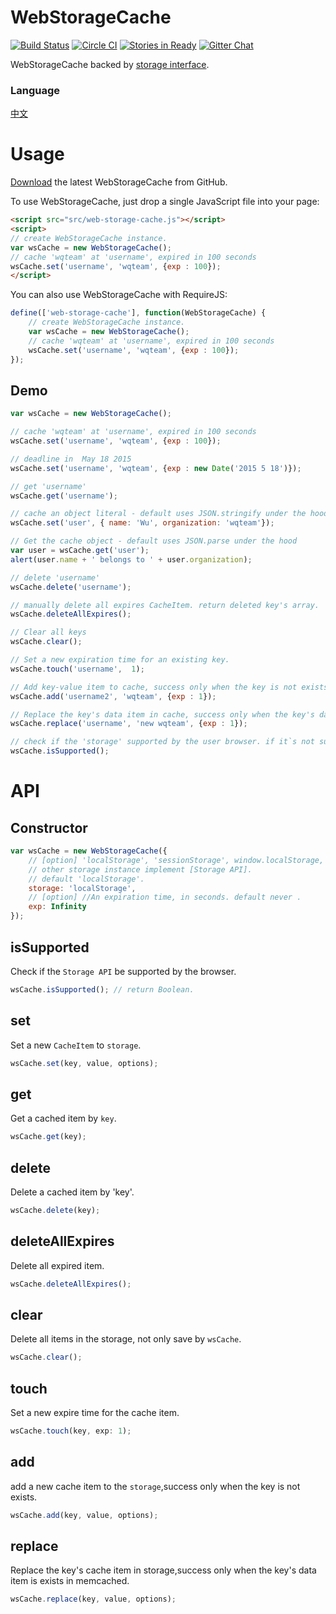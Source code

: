 # WebStorageCache  
[![Build Status](https://travis-ci.org/WQTeam/web-storage-cache.svg?branch=master)](https://travis-ci.org/WQTeam/web-storage-cache)
[![Circle CI](https://circleci.com/gh/WQTeam/web-storage-cache.svg?style=svg)](https://circleci.com/gh/WQTeam/web-storage-cache)
[![Stories in Ready](https://badge.waffle.io/WQTeam/web-storage-cache.svg?label=ready&title=Ready)](http://waffle.io/WQTeam/web-storage-cache)
<a href='https://gitter.im/WQTeam/web-storage-cache'>
<img src='https://badges.gitter.im/Join%20Chat.svg' alt='Gitter Chat' />
</a>

WebStorageCache backed by [storage interface](http://www.w3.org/TR/webstorage/#storage).  

### Language
[中文](https://github.com/WQTeam/web-storage-cache/blob/master/README_zh_CN.md)

# Usage

[Download](https://github.com/WQTeam/web-storage-cache/releases) the latest WebStorageCache from GitHub.

To use WebStorageCache, just drop a single JavaScript file into your page:
```html
<script src="src/web-storage-cache.js"></script>
<script>
// create WebStorageCache instance.
var wsCache = new WebStorageCache();
// cache 'wqteam' at 'username', expired in 100 seconds
wsCache.set('username', 'wqteam', {exp : 100});
</script>
```
You can also use WebStorageCache with RequireJS:
```javascript
define(['web-storage-cache'], function(WebStorageCache) {
    // create WebStorageCache instance.
    var wsCache = new WebStorageCache();
    // cache 'wqteam' at 'username', expired in 100 seconds
    wsCache.set('username', 'wqteam', {exp : 100});
});
```

## Demo
```javascript
var wsCache = new WebStorageCache();

// cache 'wqteam' at 'username', expired in 100 seconds
wsCache.set('username', 'wqteam', {exp : 100});

// deadline in  May 18 2015
wsCache.set('username', 'wqteam', {exp : new Date('2015 5 18')});

// get 'username'
wsCache.get('username');

// cache an object literal - default uses JSON.stringify under the hood
wsCache.set('user', { name: 'Wu', organization: 'wqteam'});

// Get the cache object - default uses JSON.parse under the hood
var user = wsCache.get('user');
alert(user.name + ' belongs to ' + user.organization);

// delete 'username'
wsCache.delete('username');

// manually delete all expires CacheItem. return deleted key's array.
wsCache.deleteAllExpires();

// Clear all keys
wsCache.clear();

// Set a new expiration time for an existing key.
wsCache.touch('username',  1);

// Add key-value item to cache, success only when the key is not exists in cache
wsCache.add('username2', 'wqteam', {exp : 1});

// Replace the key's data item in cache, success only when the key's data item is exists in cache.
wsCache.replace('username', 'new wqteam', {exp : 1});

// check if the 'storage' supported by the user browser. if it`s not supported by the user browser all the  WebStorageCache API methods will do noting.
wsCache.isSupported();

```
# API

## Constructor
```javascript
var wsCache = new WebStorageCache({
    // [option] 'localStorage', 'sessionStorage', window.localStorage, window.sessionStorage or
    // other storage instance implement [Storage API].
    // default 'localStorage'.
    storage: 'localStorage',
    // [option] //An expiration time, in seconds. default never .
    exp: Infinity
});
```

## isSupported
Check if the `Storage API` be supported by the browser.
```javascript
wsCache.isSupported(); // return Boolean.
```

## set
Set a new `CacheItem` to `storage`.
```javascript
wsCache.set(key, value, options);
```

## get
Get a cached item by `key`.
```javascript
wsCache.get(key);
```

## delete
Delete a cached item by 'key'.
```javascript
wsCache.delete(key);
```
## deleteAllExpires
Delete all expired item.
```javascript
wsCache.deleteAllExpires();
```
## clear
Delete all items in the storage, not only save by `wsCache`.
```javascript
wsCache.clear();
```
## touch
Set a new expire time for the cache item.
```javascript
wsCache.touch(key, exp: 1);
```
## add
add a new cache item to the `storage`,success only when the key is not exists.
```javascript
wsCache.add(key, value, options);
```
## replace
Replace the key's cache item in storage,success only when the key's data item is exists in memcached.
```javascript
wsCache.replace(key, value, options);
```
